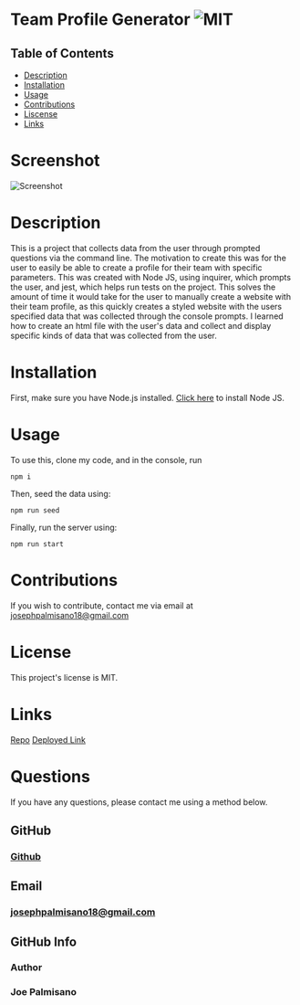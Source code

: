 
   # Team Profile Generator ![MIT](https://img.shields.io/badge/License-MIT-blue.svg)

  ## Table of Contents
  * [Description](#description)
  * [Installation](#installation)
  * [Usage](#usage)
  * [Contributions](#contributions)
  * [Liscense](#license)
  * [Links](#links)
 
 
 
# Screenshot
![Screenshot](https://user-images.githubusercontent.com/95255407/163490765-31cd2ba6-6e84-4712-a0cd-eee9d68a35aa.png)

# Description 
This is a project that collects data from the user through prompted questions via the command line. The motivation to create this was for the user to easily be able to create a profile for their team with specific parameters. This was created with Node JS, using inquirer, which prompts the user, and jest, which helps run tests on the project. This solves the amount of time it would take for the user to manually create a website with their team profile, as this quickly creates a styled website with the users specified data that was collected through the console prompts. I learned how to create an html file with the user's data and collect and display specific kinds of data that was collected from the user. 
  
  # Installation
  First, make sure you have Node.js installed. [Click here](https://nodejs.org/en/download/) to install Node JS. 
  
  # Usage
   To use this, clone my code, and in the console, run 
   ```
   npm i
   ```
   Then, seed the data using: 
   ```
   npm run seed
   ```
   Finally, run the server using:
   ```
   npm run start
   ```

  # Contributions
  If you wish to contribute, contact me via email at josephpalmisano18@gmail.com

  # License
  This project's license is MIT.
  

  # Links
[Repo](https://github.com/joepamedia/tech-blog)
[Deployed Link](https://tech-blog-joepa.herokuapp.com/)

  # Questions
  If you have any questions, please contact me using a method below.   
  ## GitHub
   ### [Github](https://github.com/joepamedia/)

   ## Email
   ### josephpalmisano18@gmail.com
   ## GitHub Info 
   ### Author
   ### Joe Palmisano

  
  
    
    
    
    
    
    

